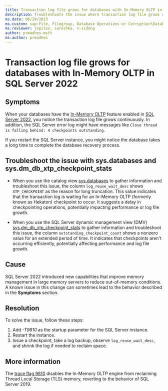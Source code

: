 ```yaml
---
title: Transaction log file grows for databases with In-Memory OLTP in SQL Server 2022
description: Troubleshoots the issue where transaction log file grows continuously for databases with In-Memory OLTP enabled in SQL Server 2022.
ms.date: 06/29/2023
ms.custom: sap:File, Filegroup, Database Operations or Corruption\Database shrink, growth or file size issues
ms.reviewer: jopilov, sureshka, v-sidong
author: prmadhes-msft
ms.author: prmadhes
---
```

# Transaction log file grows for databases with In-Memory OLTP in SQL Server 2022

## Symptoms

When your databases have the [In-Memory OLTP](/sql/relational-databases/in-memory-oltp/overview-and-usage-scenarios) feature enabled in [SQL Server 2022](/sql/sql-server/what-s-new-in-sql-server-2022), you notice the transaction log file grows continuously. In addition, the SQL Server error log might have messages like `Close thread is falling behind: 4 checkpoints outstanding`.

If you restart the SQL Server instance, you might notice the database takes a long time to complete the database recovery process.

## Troubleshoot the issue with sys.databases and sys.dm_db_xtp_checkpoint_stats

- When you use the catalog view [sys.databases](/sql/relational-databases/system-catalog-views/sys-databases-transact-sql) to gather information and troubleshoot this issue, the column `log_reuse_wait_desc` shows `XTP_CHECKPOINT` as the reason for long truncation. This value indicates that the transaction log is waiting for an In-Memory OLTP (formerly known as Hekaton) checkpoint to occur. It suggests a delay in checkpointing operations, potentially impacting performance or log file growth.

- When you use the SQL Server dynamic management view (DMV) [sys.dm_db_xtp_checkpoint_stats](/sql/relational-databases/system-dynamic-management-views/sys-dm-db-xtp-checkpoint-stats-transact-sql) to gather information and troubleshoot this issue, the column `outstanding_checkpoint_count` shows a nonzero value for an extended period of time. It indicates that checkpoints aren't occurring efficiently, potentially affecting performance and log file growth.

## Cause

SQL Server 2022 introduced new capabilities that improve memory management in large memory servers to reduce out-of-memory conditions. A known issue in this change can sometimes lead to the behavior described in the **Symptoms** section.

## Resolution

To solve the issue, follow these steps:

1. Add *-T9810* as the startup parameter for the SQL Server instance.
1. Restart the instance.
1. Issue a checkpoint, take a log backup, observe `log_reuse_wait_desc`, and shrink the log if needed to reclaim space.

## More information

The [trace flag 9810](/sql/t-sql/database-console-commands/dbcc-traceon-trace-flags-transact-sql#tf9810) disables the In-Memory OLTP engine from reclaiming Thread Local Storage (TLS) memory, reverting to the behavior of SQL Server 2019.
